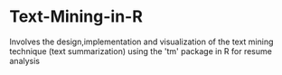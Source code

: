# Text-Mining-in-R 
Involves the design,implementation and visualization of the text mining technique (text summarization) using the 'tm' package in R for resume analysis
